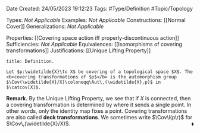 <div class="topSpace"></div>

Date Created: 24/05/2023 19:12:23
Tags: #Type/Definition #Topic/Topology

Types: <i>Not Applicable</i>
Examples: <i>Not Applicable</i>
Constructions: [[Normal Cover]]
Generalizations: <i>Not Applicable</i>

Properties: [[Covering space action iff properly-discontinuous action]]
Sufficiencies: <i>Not Applicable</i>
Equivalences: [[Isomorphisms of covering transformations]]
Justifications: [[Unique Lifting Property]]

``` ad-Definition
title: Definition.

Let $p:\widetilde{X}\to X$ be covering of a topological space $X$. The <b>covering transformations of $p$</b> is the automorphism group $\Cov(\widetilde{X}/X)\coloneqq\Aut\,(\widetilde{X},p)$ in $\catcov[X]$.

```

<b>Remark.</b>  By the Unique Lifting Property, we see that if $X$ is connected, then a covering transformation is determined by where it sends a single point. In other words, only the identity map fixes a point. Covering transformations are also called <b>deck transformations</b>. We sometimes write $\Cov\l(p\r)$ for $\Cov\,(\widetilde{X}/X)$.<span style="float:right;">$\blacklozenge$</span>

